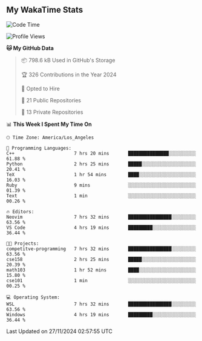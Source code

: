 ## My WakaTime Stats
<!--START_SECTION:waka-->
![Code Time](http://img.shields.io/badge/Code%20Time-169%20hrs%2014%20mins-blue)

![Profile Views](http://img.shields.io/badge/Profile%20Views-0-blue)

**🐱 My GitHub Data** 

> 📦 798.6 kB Used in GitHub's Storage 
 > 
> 🏆 326 Contributions in the Year 2024
 > 
> 💼 Opted to Hire
 > 
> 📜 21 Public Repositories 
 > 
> 🔑 13 Private Repositories 
 > 
📊 **This Week I Spent My Time On** 

```text
🕑︎ Time Zone: America/Los_Angeles

💬 Programming Languages: 
C++                      7 hrs 20 mins       ███████████████░░░░░░░░░░   61.88 % 
Python                   2 hrs 25 mins       █████░░░░░░░░░░░░░░░░░░░░   20.41 % 
TeX                      1 hr 54 mins        ████░░░░░░░░░░░░░░░░░░░░░   16.03 % 
Ruby                     9 mins              ░░░░░░░░░░░░░░░░░░░░░░░░░   01.39 % 
Text                     1 min               ░░░░░░░░░░░░░░░░░░░░░░░░░   00.26 % 

🔥 Editors: 
Neovim                   7 hrs 32 mins       ████████████████░░░░░░░░░   63.56 % 
VS Code                  4 hrs 19 mins       █████████░░░░░░░░░░░░░░░░   36.44 % 

🐱‍💻 Projects: 
competitve-programming   7 hrs 32 mins       ████████████████░░░░░░░░░   63.56 % 
cse158                   2 hrs 25 mins       █████░░░░░░░░░░░░░░░░░░░░   20.39 % 
math103                  1 hr 52 mins        ████░░░░░░░░░░░░░░░░░░░░░   15.80 % 
cse101                   1 min               ░░░░░░░░░░░░░░░░░░░░░░░░░   00.25 % 

💻 Operating System: 
WSL                      7 hrs 32 mins       ████████████████░░░░░░░░░   63.56 % 
Windows                  4 hrs 19 mins       █████████░░░░░░░░░░░░░░░░   36.44 % 
```


 Last Updated on 27/11/2024 02:57:55 UTC
<!--END_SECTION:waka-->
